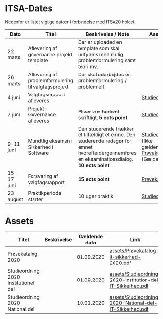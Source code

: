 # ITSA-Dates
Nedenfor er listet vigtige datoer i forbindelse med ITSA20 holdet.

|Dato|Titel|Beskrivelse / Note|Assets|
|-|-|-|-|
|22 marts   |Aflevering af governance projekt template|Der er uploaded en template som skal udfyldes med mulig problemformulering samt teori mv.||
|26 marts   |Aflevering af problemformulering til valgfagsprojekt|Der skal udarbejdes en problemformulering / problemfelt||
|4 juni     |Valgfagsrapport afleveres||[Studieordning](assets/Studieordning-2020-Institution-del-IT-Sikkerhed.pdf#page=14)|
|7 juni     |Projekt i Governance afleveres|Bliver kun bedømt skriftligt. **5 ects point**|[Studieordning](assets/Studieordning-2020-Institution-del-IT-Sikkerhed.pdf#page=8)|
|9-11 juni  |Mundtlig eksamen i Sikkerhed i Software|Den studerende trækker et tilfældigt et emne. Den studerende redegør for emnet hvorefterdergennemføres en eksaminationsdialog. **10 ects point**|[Studieordning](assets/Studieordning-2020-Institution-del-IT-Sikkerhed.pdf#page=13) (Ikke gældende). [Prøvekatalog](assets/Prøvekatalog-it-sikkerhed-2020.pdf#page=4) (Gældende)|
|15-17 juni |Forsvaring af valgfagsrapport| **15 ects point**|[Prøvekatalog](assets/Prøvekatalog-it-sikkerhed-2020.pdf#page=4)|
|23 august  |Praktikperiode starter|10 uger praktik. |[Studieordning](assets/Studieordning-2020-Institution-del-IT-Sikkerhed.pdf#page=16)|

# Assets
|Titel|Beskrivelse|Gældende dato|Link|
|-|-|-|-|
|Prøvekatalog 2020||01.09.2020|[assets/Prøvekatalog-it-sikkerhed-2020.pdf](assets/Prøvekatalog-it-sikkerhed-2020.pdf)|
|Studieordning 2020 Institutionel del||01.09.2020|[assets/Studieordning-2020-Institution-del-IT-Sikkerhed.pdf](assets/Studieordning-2020-Institution-del-IT-Sikkerhed.pdf)
|Studieordning 2020 National del||10.01.2020|[assets/Studieordning-2020-National-del-IT-Sikkerhed.pdf](assets/Studieordning-2020-National-del-IT-Sikkerhed.pdf)|